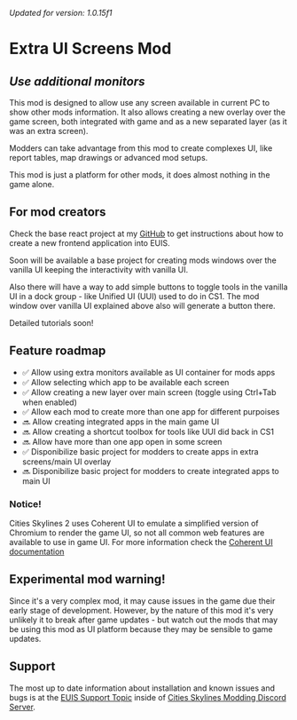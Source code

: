 *Updated for version: 1.0.15f1*

# Extra UI Screens Mod
## _Use additional monitors_

This mod is designed to allow use any screen available in current PC to show other mods information. It also allows creating a new overlay over the game screen, both integrated with game and as a new separated layer (as it was an extra screen).

Modders can take advantage from this mod to create complexes UI, like report tables, map drawings or advanced mod setups. 

This mod is just a platform for other mods, it does almost nothing in the game alone.

## For mod creators

Check the base react project at my [GitHub](https://github.com/klyte45/EUIS-baseproj-fe) to get instructions about how to create a new frontend application into EUIS.

Soon will be available a base project for creating mods windows over the vanilla UI keeping the interactivity with vanilla UI.

Also there will have a way to add simple buttons to toggle tools in the vanilla UI in a dock group - like Unified UI (UUI) used to do in CS1. The mod window over vanilla UI explained above also will generate a button there.

Detailed tutorials soon!

## Feature roadmap
- ✅ Allow using extra monitors available as UI container for mods apps
- ✅ Allow selecting which app to be available each screen
- ✅ Allow creating a new layer over main screen (toggle using Ctrl+Tab when enabled)
- ✅ Allow each mod to create more than one app for different purpoises
- 🔜 Allow creating integrated apps in the main game UI
- 🔜 Allow creating a shortcut toolbox for tools like UUI did back in CS1
- 🔜 Allow have more than one app open in some screen
- ✅ Disponibilize basic project for modders to create apps in extra screens/main UI overlay
- 🔜 Disponibilize basic project for modders to create integrated apps to main UI

### Notice!
Cities Skylines 2 uses Coherent UI to emulate a simplified version of Chromium to render the game UI, so not all common web features are available to use in game UI. For more information check the [Coherent UI documentation](https://docs.coherent-labs.com/unity-gameface/)

## Experimental mod warning!
Since it's a very complex mod, it may cause issues in the game due their early stage of development. However, by the nature of this mod it's very unlikely it to break after game updates - but watch out the mods that may be using this mod as UI platform because they may be sensible to game updates.

## Support

The most up to date information about installation and known issues and bugs is at the [EUIS Support Topic](https://discord.com/channels/1024242828114673724/1180514249265643593) inside of [Cities Skylines Modding Discord Server](https://discord.gg/GCH8A2DD9B).